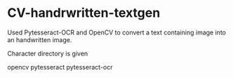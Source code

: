 # CV-handrwritten-textgen

Used Pytesseract-OCR and OpenCV to convert a text containing image into an handwritten image.

Character directory is given


opencv pytesseract pytesseract-ocr
